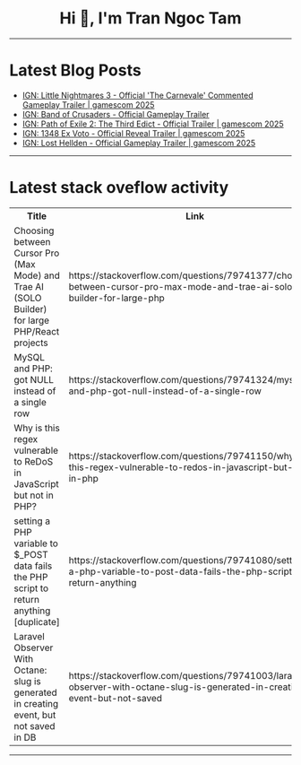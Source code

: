 <h1 align="center">Hi 👋, I'm Tran Ngoc Tam</h1>

---

# Latest Blog Posts 
<!-- BLOG-POST-LIST:START -->
- [IGN: Little Nightmares 3 - Official &#39;The Carnevale&#39; Commented Gameplay Trailer | gamescom 2025](https://dev.to/gg_news/ign-little-nightmares-3-official-the-carnevale-commented-gameplay-trailer-gamescom-2025-1kla)
- [IGN: Band of Crusaders - Official Gameplay Trailer](https://dev.to/gg_news/ign-band-of-crusaders-official-gameplay-trailer-1ggp)
- [IGN: Path of Exile 2: The Third Edict - Official Trailer | gamescom 2025](https://dev.to/gg_news/ign-path-of-exile-2-the-third-edict-official-trailer-gamescom-2025-2d2k)
- [IGN: 1348 Ex Voto - Official Reveal Trailer | gamescom 2025](https://dev.to/gg_news/ign-1348-ex-voto-official-reveal-trailer-gamescom-2025-1pji)
- [IGN: Lost Hellden - Official Gameplay Trailer | gamescom 2025](https://dev.to/gg_news/ign-lost-hellden-official-gameplay-trailer-gamescom-2025-4a8m)
<!-- BLOG-POST-LIST:END -->

---

# Latest stack oveflow activity
<table>
  <tr><th>Title</th><th>Link</th></tr>
  <!-- STACKOVERFLOW:START --><tr><td>Choosing between Cursor Pro &lpar;Max Mode&rpar; and Trae AI &lpar;SOLO Builder&rpar; for large PHP/React projects</td><td>https://stackoverflow.com/questions/79741377/choosing-between-cursor-pro-max-mode-and-trae-ai-solo-builder-for-large-php</td></tr><tr><td>MySQL and PHP: got NULL instead of a single row</td><td>https://stackoverflow.com/questions/79741324/mysql-and-php-got-null-instead-of-a-single-row</td></tr><tr><td>Why is this regex vulnerable to ReDoS in JavaScript but not in PHP?</td><td>https://stackoverflow.com/questions/79741150/why-is-this-regex-vulnerable-to-redos-in-javascript-but-not-in-php</td></tr><tr><td>setting a PHP variable to $_POST data fails the PHP script to return anything [duplicate]</td><td>https://stackoverflow.com/questions/79741080/setting-a-php-variable-to-post-data-fails-the-php-script-to-return-anything</td></tr><tr><td>Laravel Observer With Octane: slug is generated in creating event, but not saved in DB</td><td>https://stackoverflow.com/questions/79741003/laravel-observer-with-octane-slug-is-generated-in-creating-event-but-not-saved</td></tr><!-- STACKOVERFLOW:END -->
</table>

---



